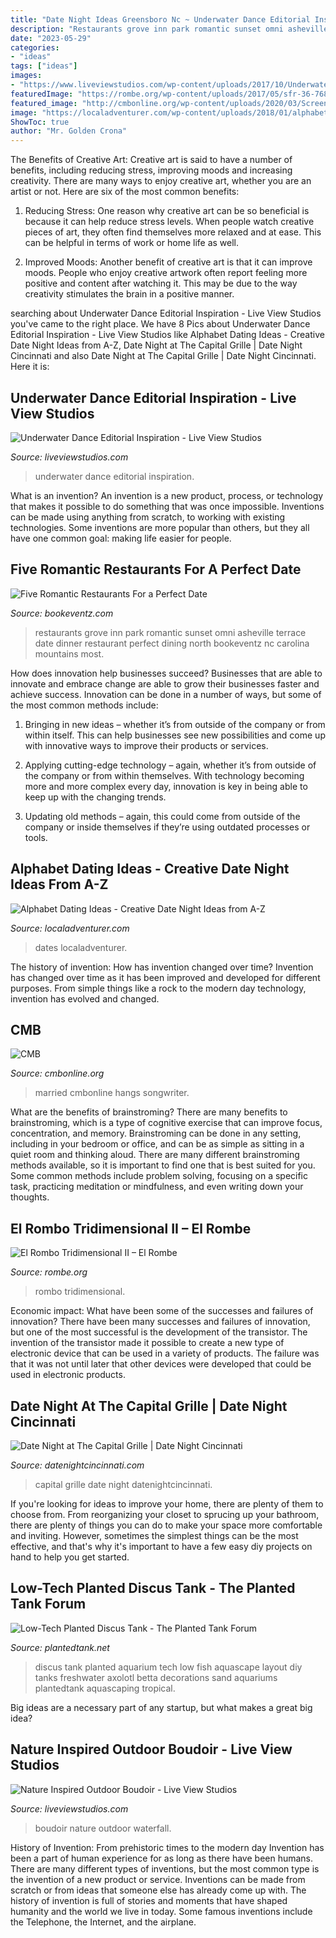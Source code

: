```yaml
---
title: "Date Night Ideas Greensboro Nc ~ Underwater Dance Editorial Inspiration"
description: "Restaurants grove inn park romantic sunset omni asheville terrace date dinner restaurant perfect dining north bookeventz nc carolina mountains most"
date: "2023-05-29"
categories:
- "ideas"
tags: ["ideas"]
images:
- "https://www.liveviewstudios.com/wp-content/uploads/2017/10/Underwater-Dance-Editorial-Inspiration_0014.jpg"
featuredImage: "https://rombe.org/wp-content/uploads/2017/05/sfr-36-768x1024.jpg"
featured_image: "http://cmbonline.org/wp-content/uploads/2020/03/Screen-Shot-2020-03-30-at-7.46.23-PM.png"
image: "https://localadventurer.com/wp-content/uploads/2018/01/alphabet-dates-1024x1536.jpg"
ShowToc: true
author: "Mr. Golden Crona"
---
```



The Benefits of Creative Art:
Creative art is said to have a number of benefits, including reducing stress, improving moods and increasing creativity. There are many ways to enjoy creative art, whether you are an artist or not. Here are six of the most common benefits:
1. Reducing Stress: One reason why creative art can be so beneficial is because it can help reduce stress levels. When people watch creative pieces of art, they often find themselves more relaxed and at ease. This can be helpful in terms of work or home life as well.

2. Improved Moods: Another benefit of creative art is that it can improve moods. People who enjoy creative artwork often report feeling more positive and content after watching it. This may be due to the way creativity stimulates the brain in a positive manner.


	

		
searching about Underwater Dance Editorial Inspiration - Live View Studios you've came to the right place. We have 8 Pics about Underwater Dance Editorial Inspiration - Live View Studios like Alphabet Dating Ideas - Creative Date Night Ideas from A-Z, Date Night at The Capital Grille | Date Night Cincinnati and also Date Night at The Capital Grille | Date Night Cincinnati. Here it is:
		
    
## Underwater Dance Editorial Inspiration - Live View Studios

<img loading=lazy src="https://www.liveviewstudios.com/wp-content/uploads/2017/10/Underwater-Dance-Editorial-Inspiration_0014.jpg" onerror="this.onerror=null;this.src='https://tse3.mm.bing.net/th?id=OIP.HN-SAZPpTUqpwHxukAtXoAHaFj&amp;pid=15.1';" alt="Underwater Dance Editorial Inspiration - Live View Studios">

_Source: liveviewstudios.com_

>underwater dance editorial inspiration. 

	

What is an invention?
An invention is a new product, process, or technology that makes it possible to do something that was once impossible. Inventions can be made using anything from scratch, to working with existing technologies. Some inventions are more popular than others, but they all have one common goal: making life easier for people.

    
## Five Romantic Restaurants For A Perfect Date

<img loading=lazy src="https://www.bookeventz.com/blog/wp-content/uploads/2014/04/romantic-restaurants-for-a-perfect-date.jpg" onerror="this.onerror=null;this.src='https://tse1.mm.bing.net/th?id=OIP.Scbk88uA2d62HaJuZhJifAHaE7&amp;pid=15.1';" alt="Five Romantic Restaurants For a Perfect Date">

_Source: bookeventz.com_

>restaurants grove inn park romantic sunset omni asheville terrace date dinner restaurant perfect dining north bookeventz nc carolina mountains most. 

	

How does innovation help businesses succeed?
Businesses that are able to innovate and embrace change are able to grow their businesses faster and achieve success. Innovation can be done in a number of ways, but some of the most common methods include:
1. Bringing in new ideas – whether it’s from outside of the company or from within itself. This can help businesses see new possibilities and come up with innovative ways to improve their products or services.

2. Applying cutting-edge technology – again, whether it’s from outside of the company or from within themselves. With technology becoming more and more complex every day, innovation is key in being able to keep up with the changing trends.

3. Updating old methods – again, this could come from outside of the company or inside themselves if they’re using outdated processes or tools.

    
## Alphabet Dating Ideas - Creative Date Night Ideas From A-Z

<img loading=lazy src="https://localadventurer.com/wp-content/uploads/2018/01/alphabet-dates-1024x1536.jpg" onerror="this.onerror=null;this.src='https://tse3.mm.bing.net/th?id=OIP.q_kLsRbjMKNbFnH4aKsrTQHaLH&amp;pid=15.1';" alt="Alphabet Dating Ideas - Creative Date Night Ideas from A-Z">

_Source: localadventurer.com_

>dates localadventurer. 

	

The history of invention: How has invention changed over time?
Invention has changed over time as it has been improved and developed for different purposes. From simple things like a rock to the modern day technology, invention has evolved and changed.

    
## CMB

<img loading=lazy src="http://cmbonline.org/wp-content/uploads/2020/03/Screen-Shot-2020-03-30-at-7.46.23-PM.png" onerror="this.onerror=null;this.src='https://tse2.mm.bing.net/th?id=OIP.y--BVut_y8-xwWsM1sk4ZgHaJ8&amp;pid=15.1';" alt="CMB">

_Source: cmbonline.org_

>married cmbonline hangs songwriter. 

	

What are the benefits of brainstroming?
There are many benefits to brainstroming, which is a type of cognitive exercise that can improve focus, concentration, and memory. Brainstroming can be done in any setting, including in your bedroom or office, and can be as simple as sitting in a quiet room and thinking aloud. There are many different brainstroming methods available, so it is important to find one that is best suited for you. Some common methods include problem solving, focusing on a specific task, practicing meditation or mindfulness, and even writing down your thoughts.

    
## El Rombo Tridimensional II – El Rombe

<img loading=lazy src="https://rombe.org/wp-content/uploads/2017/05/sfr-36-768x1024.jpg" onerror="this.onerror=null;this.src='https://tse4.mm.bing.net/th?id=OIP.KGfor9cA2PRYL5ojx8oDWAHaJ4&amp;pid=15.1';" alt="El Rombo Tridimensional II – El Rombe">

_Source: rombe.org_

>rombo tridimensional. 

	

Economic impact: What have been some of the successes and failures of innovation?
There have been many successes and failures of innovation, but one of the most successful is the development of the transistor. The invention of the transistor made it possible to create a new type of electronic device that can be used in a variety of products. The failure was that it was not until later that other devices were developed that could be used in electronic products.

    
## Date Night At The Capital Grille | Date Night Cincinnati

<img loading=lazy src="https://datenightcincinnati.com/wp-content/uploads/sites/52/2016/04/Capital-Grille-9-1024x675.jpg" onerror="this.onerror=null;this.src='https://tse2.mm.bing.net/th?id=OIP.1lLhvuaxVBiR8bzD8-7aMQHaE4&amp;pid=15.1';" alt="Date Night at The Capital Grille | Date Night Cincinnati">

_Source: datenightcincinnati.com_

>capital grille date night datenightcincinnati. 

	

If you're looking for ideas to improve your home, there are plenty of them to choose from. From reorganizing your closet to sprucing up your bathroom, there are plenty of things you can do to make your space more comfortable and inviting. However, sometimes the simplest things can be the most effective, and that's why it's important to have a few easy diy projects on hand to help you get started.

    
## Low-Tech Planted Discus Tank - The Planted Tank Forum

<img loading=lazy src="http://i.imgur.com/bu9JooR.png" onerror="this.onerror=null;this.src='https://tse3.mm.bing.net/th?id=OIP.gbS_GeYZMEuYBjEepQR7CAHaFh&amp;pid=15.1';" alt="Low-Tech Planted Discus Tank - The Planted Tank Forum">

_Source: plantedtank.net_

>discus tank planted aquarium tech low fish aquascape layout diy tanks freshwater axolotl betta decorations sand aquariums plantedtank aquascaping tropical. 

	

Big ideas are a necessary part of any startup, but what makes a great big idea? 

    
## Nature Inspired Outdoor Boudoir - Live View Studios

<img loading=lazy src="https://www.liveviewstudios.com/wp-content/uploads/2016/12/Fine-Art-Film-Boudoir_0012.jpg" onerror="this.onerror=null;this.src='https://tse1.mm.bing.net/th?id=OIP.XR6Z9b7geub5TfVs4nIE6QHaKG&amp;pid=15.1';" alt="Nature Inspired Outdoor Boudoir - Live View Studios">

_Source: liveviewstudios.com_

>boudoir nature outdoor waterfall. 

	

History of Invention: From prehistoric times to the modern day
Invention has been a part of human experience for as long as there have been humans. There are many different types of inventions, but the most common type is the invention of a new product or service. Inventions can be made from scratch or from ideas that someone else has already come up with. The history of invention is full of stories and moments that have shaped humanity and the world we live in today. Some famous inventions include the Telephone, the Internet, and the airplane.

